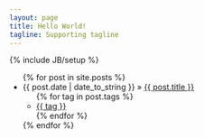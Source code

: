 ```yaml
---
layout: page
title: Hello World!
tagline: Supporting tagline
---
```

{% include JB/setup %}

<ul class="posts">
  {% for post in site.posts %}
    <li>
      <span>{{ post.date | date_to_string }}</span> &raquo; <a href="{{ BASE_PATH }}{{ post.url }}">{{ post.title }}</a>
        <ul class="tags">
          {% for tag in post.tags %}
            <li><a href="{{ BASE_PATH }}/tags/{{ tag }}">{{ tag }}</a></li> 
          {% endfor %}
        </ul>
    </li>
  {% endfor %}
</ul>


